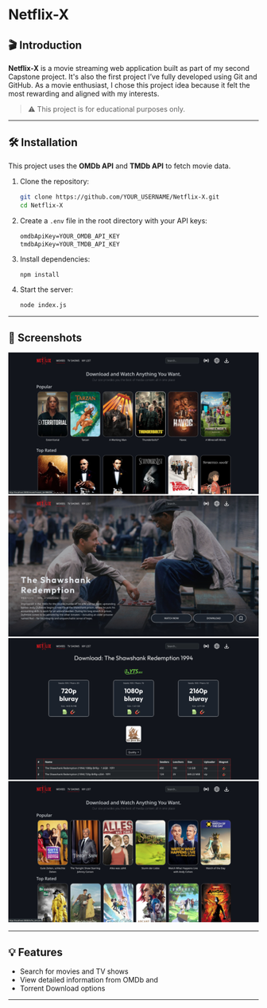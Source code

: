 
# Netflix-X

## 🎬 Introduction

**Netflix-X** is a movie streaming web application built as part of my second Capstone project. It's also the first project I’ve fully developed using Git and GitHub. As a movie enthusiast, I chose this project idea because it felt the most rewarding and aligned with my interests.

> ⚠️ This project is for educational purposes only.

---

## 🛠️ Installation

This project uses the **OMDb API** and **TMDb API** to fetch movie data.

1. Clone the repository:
   ```bash
   git clone https://github.com/YOUR_USERNAME/Netflix-X.git
   cd Netflix-X
   ```

2. Create a `.env` file in the root directory with your API keys:

   ```env
   omdbApiKey=YOUR_OMDB_API_KEY
   tmdbApiKey=YOUR_TMDB_API_KEY
   ```

3. Install dependencies:

   ```bash
   npm install
   ```

4. Start the server:

   ```bash
   node index.js
   ```

---

## 📸 Screenshots

<p align="center">
    <img src="./public/images/screenshot_1.png" width="600"/><br>
    <img src="./public/images/screenshot_2.png" width="600"/><br>
    <img src="./public/images/screenshot_3.png" width="600"/><br>
    <img src="./public/images/screenshot_4.png" width="600"/><br>
</p>

---

## 💡 Features

* Search for movies and TV shows
* View detailed information from OMDb and 
* Torrent Download options

---

